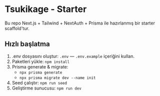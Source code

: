 # Tsukikage - Starter

Bu repo Next.js + Tailwind + NextAuth + Prisma ile hazırlanmış bir starter scaffold'tur.

## Hızlı başlatma

1. .env dosyasını oluştur: `.env` — `.env.example` içeriğini kullan.
2. Paketleri yükle: `npm install`
3. Prisma generate & migrate:
   - `npx prisma generate`
   - `npx prisma migrate dev --name init`
4. Seed çalıştır: `npm run seed`
5. Geliştirme sunucusu: `npm run dev`
